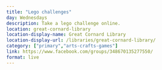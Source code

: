 ```yaml
---
title: "Lego challenges"
day: Wednesdays
description: Take a lego challenge online.
location: great-cornard-library
location-display-name: Great Cornard Library
location-display-url: /libraries/great-cornard-library/
category: ["primary","arts-crafts-games"]
link: https://www.facebook.com/groups/348670135277550/
format: live
---
```

